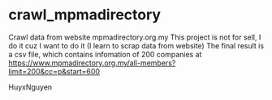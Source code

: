 # crawl_mpmadirectory
Crawl data from website mpmadirectory.org.my
This project is not for sell, I do it cuz I want to do it (I learn to scrap data from website)
The final result is a csv file, which contains infomation of 200 companies at https://www.mpmadirectory.org.my/all-members?limit=200&cc=p&start=600 

HuyxNguyen

